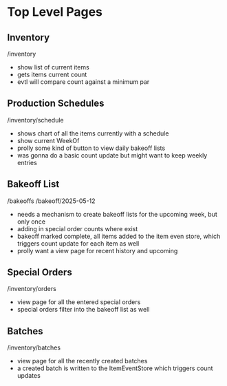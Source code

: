# Top Level Pages

## Inventory
/inventory
- show list of current items
- gets items current count
- evtl will compare count against a minimum par

## Production Schedules
/inventory/schedule
- shows chart of all the items currently with a schedule
- show current WeekOf
- prolly some kind of button to view daily bakeoff lists
- was gonna do a basic count update but might want to keep weekly entries

## Bakeoff List
/bakeoffs
/bakeoff/2025-05-12
- needs a mechanism to create bakeoff lists for the upcoming week, but only once
- adding in special order counts where exist
- bakeoff marked complete, all items added to the item even store, which triggers count update for each item as well
- prolly want a view page for recent history and upcoming

## Special Orders
/inventory/orders
- view page for all the entered special orders
- special orders filter into the bakeoff list as well

## Batches
/inventory/batches
- view page for all the recently created batches
- a created batch is written to the ItemEventStore which triggers count updates